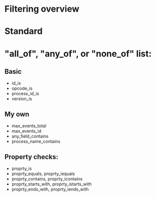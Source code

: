 # Filtering overview

# Standard

# "all_of", "any_of", or "none_of" list:
## Basic
 - id_is
 - opcode_is
 - process_id_is
 - version_is

## My own
 - max_events_total
 - max_events_id
 - any_field_contains
 - process_name_contains

## Property checks:
 - proprty_is
 - proprty_equals, proprty_iequals
 - proprty_contains, proprty_icontains
 - proprty_starts_with, proprty_istarts_with
 - proprty_ends_with, proprty_iends_with
